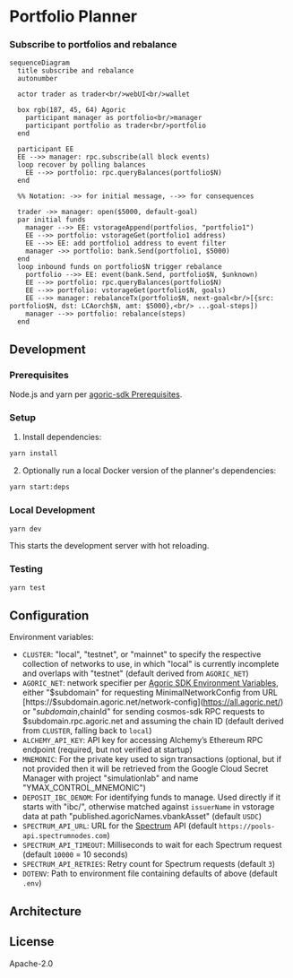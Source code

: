 # Portfolio Planner

### Subscribe to portfolios and rebalance

```mermaid
sequenceDiagram
  title subscribe and rebalance
  autonumber

  actor trader as trader<br/>webUI<br/>wallet

  box rgb(187, 45, 64) Agoric
    participant manager as portfolio<br/>manager
    participant portfolio as trader<br/>portfolio
  end

  participant EE
  EE -->> manager: rpc.subscribe(all block events)
  loop recover by polling balances
    EE -->> portfolio: rpc.queryBalances(portfolio$N)
  end

  %% Notation: ->> for initial message, -->> for consequences

  trader ->> manager: open($5000, default-goal)
  par initial funds
    manager -->> EE: vstorageAppend(portfolios, "portfolio1")
    EE -->> portfolio: vstorageGet(portfolio1 address)
    EE -->> EE: add portfolio1 address to event filter
    manager ->> portfolio: bank.Send(portfolio1, $5000)
  end
  loop inbound funds on portfolio$N trigger rebalance
    portfolio -->> EE: event(bank.Send, portfolio$N, $unknown)
    EE -->> portfolio: rpc.queryBalances(portfolio$N)
    EE -->> portfolio: vstorageGet(portfolio$N, goals)
    EE -->> manager: rebalanceTx(portfolio$N, next-goal<br/>[{src: portfolio$N, dst: LCAorch$N, amt: $5000},<br/> ...goal-steps])
    manager -->> portfolio: rebalance(steps)
  end
```

## Development

### Prerequisites

Node.js and yarn per [agoric-sdk Prerequisites](../../README.md#prerequisites).

### Setup

1. Install dependencies:
```bash
yarn install
```
2. Optionally run a local Docker version of the planner's dependencies:
```bash
yarn start:deps
```

### Local Development

```bash
yarn dev
```

This starts the development server with hot reloading.

### Testing

```bash
yarn test
```

## Configuration

Environment variables:

- `CLUSTER`: "local", "testnet", or "mainnet" to specify the respective
  collection of networks to use, in which "local" is currently incomplete and
  overlaps with "testnet" (default derived from `AGORIC_NET`)
- `AGORIC_NET`: network specifier per
  [Agoric SDK Environment Variables](../../docs/env.md), either "$subdomain" for
  requesting MinimalNetworkConfig from URL
  [https://$subdomain.agoric.net/network-config](https://all.agoric.net/) or
  "$subdomain,$chainId" for sending cosmos-sdk RPC requests to
  $subdomain.rpc.agoric.net and assuming the chain ID (default derived from `CLUSTER`, falling back to `local`)
- `ALCHEMY_API_KEY`: API key for accessing Alchemy’s Ethereum RPC endpoint (required, but not verified at startup)
- `MNEMONIC`: For the private key used to sign transactions (optional, but if not provided then it will be retrieved from the Google Cloud Secret Manager with project "simulationlab" and name "YMAX_CONTROL_MNEMONIC")
- `DEPOSIT_IBC_DENOM`: For identifying funds to manage. Used directly if it starts with "ibc/", otherwise matched against `issuerName` in vstorage data at path "published.agoricNames.vbankAsset" (default `USDC`)
- `SPECTRUM_API_URL`: URL for the [Spectrum](https://spectrumnodes.com/) API (default `https://pools-api.spectrumnodes.com`)
- `SPECTRUM_API_TIMEOUT`: Milliseconds to wait for each Spectrum request (default `10000` = 10 seconds)
- `SPECTRUM_API_RETRIES`: Retry count for Spectrum requests (default `3`)
- `DOTENV`: Path to environment file containing defaults of above (default `.env`)

## Architecture



## License

Apache-2.0
